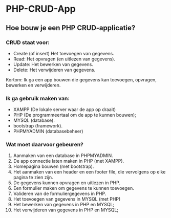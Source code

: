 # PHP-CRUD-App
## Hoe bouw je een PHP CRUD-applicatie?
### CRUD staat voor:
- Create (of insert) Het toevoegen van gegevens.
- Read: Het opvragen (en uitlezen van gegevens).
- Update: Het bewerken van gegevens.
- Delete: Het verwijderen van gegevens.

Kortom: Ik ga een app bouwen die gegevens kan toevoegen, opvragen, bewerken en verwijderen. 

### Ik ga gebruik maken van: 
- XAMPP (De lokale server waar de app op draait)
- PHP (De programmeertaal om de app te kunnen bouwen);
- MYSQL (database).
- bootstrap (framework).
- PHPMYADMIN (databasebeheer)

### Wat moet daarvoor gebeuren?
1. Aanmaken van een database in PHPMYADMIN.
2. De app connectie laten maken in PHP (met XAMPP).
3. Homepagina bouwen (met bootstrap).
4. Het aanmaken van een header en een footer file, die vervolgens op elke pagina te zien zijn.
5. De gegevens kunnen opvragen en uitlezen in PHP.
6. Een formulier maken om gegevens te kunnen toevoegen.
7. Valideren van de formuliergegevens in PHP.
8. Het toevoegen van gegevens in MYSQL (met PHP)
9. Het bewerken van gegevens in PHP en MYSQL;
10. Het verwijderen van gegevens in PHP en MYSQL;    
